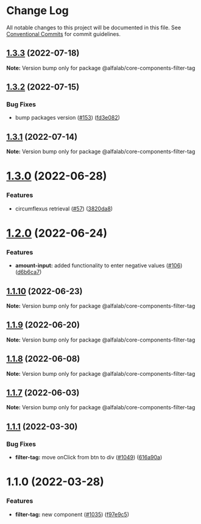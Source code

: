 # Change Log

All notable changes to this project will be documented in this file.
See [Conventional Commits](https://conventionalcommits.org) for commit guidelines.

## [1.3.3](https://github.com/core-ds/core-components/compare/@alfalab/core-components-filter-tag@1.3.2...@alfalab/core-components-filter-tag@1.3.3) (2022-07-18)

**Note:** Version bump only for package @alfalab/core-components-filter-tag





## [1.3.2](https://github.com/core-ds/core-components/compare/@alfalab/core-components-filter-tag@1.3.1...@alfalab/core-components-filter-tag@1.3.2) (2022-07-15)


### Bug Fixes

* bump packages version ([#153](https://github.com/core-ds/core-components/issues/153)) ([fd3e082](https://github.com/core-ds/core-components/commit/fd3e08205672129cdce04e1000c673f2cd9c10da))





## [1.3.1](https://github.com/core-ds/core-components/compare/@alfalab/core-components-filter-tag@1.3.0...@alfalab/core-components-filter-tag@1.3.1) (2022-07-14)

**Note:** Version bump only for package @alfalab/core-components-filter-tag





# [1.3.0](https://github.com/core-ds/core-components/compare/@alfalab/core-components-filter-tag@1.2.0...@alfalab/core-components-filter-tag@1.3.0) (2022-06-28)


### Features

* circumflexus retrieval ([#57](https://github.com/core-ds/core-components/issues/57)) ([3820da8](https://github.com/core-ds/core-components/commit/3820da818bcdcbee6904c648b3e29c3c828fe202))





# [1.2.0](https://github.com/core-ds/core-components/compare/@alfalab/core-components-filter-tag@1.1.10...@alfalab/core-components-filter-tag@1.2.0) (2022-06-24)


### Features

* **amount-input:** added functionality to enter negative values ([#106](https://github.com/core-ds/core-components/issues/106)) ([d6b6ca7](https://github.com/core-ds/core-components/commit/d6b6ca71d87b5c4c62d2e87cdbe9d1ff035852c4))





## [1.1.10](https://github.com/core-ds/core-components/compare/@alfalab/core-components-filter-tag@1.1.9...@alfalab/core-components-filter-tag@1.1.10) (2022-06-23)

**Note:** Version bump only for package @alfalab/core-components-filter-tag





## [1.1.9](https://github.com/core-ds/core-components/compare/@alfalab/core-components-filter-tag@1.1.8...@alfalab/core-components-filter-tag@1.1.9) (2022-06-20)

**Note:** Version bump only for package @alfalab/core-components-filter-tag





## [1.1.8](https://github.com/core-ds/core-components/compare/@alfalab/core-components-filter-tag@1.1.7...@alfalab/core-components-filter-tag@1.1.8) (2022-06-08)

**Note:** Version bump only for package @alfalab/core-components-filter-tag





## [1.1.7](https://github.com/core-ds/core-components/compare/@alfalab/core-components-filter-tag@1.1.6...@alfalab/core-components-filter-tag@1.1.7) (2022-06-03)

**Note:** Version bump only for package @alfalab/core-components-filter-tag





## [1.1.1](https://github.com/core-ds/core-components/compare/@alfalab/core-components-filter-tag@1.1.0...@alfalab/core-components-filter-tag@1.1.1) (2022-03-30)


### Bug Fixes

* **filter-tag:** move onClick from btn to div ([#1049](https://github.com/core-ds/core-components/issues/1049)) ([616a90a](https://github.com/core-ds/core-components/commit/616a90af9b0b95de324d3475572d5ac85d3e7a2a))





# 1.1.0 (2022-03-28)


### Features


* **filter-tag:** new component ([#1035](https://github.com/core-ds/core-components/issues/1035)) ([f97e9c5](https://github.com/core-ds/core-components/commit/f97e9c59062e56f3bafa855450a33b5f67497143))
